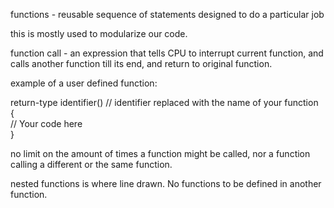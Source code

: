 functions - reusable sequence of statements designed to do a particular job

this is mostly used to modularize our code.

function call - an expression that tells CPU to interrupt current function, and calls another function till its end, and return to original function.

example of a user defined function:

return-type identifier() // identifier replaced with the name of your function  
{  
// Your code here  
}  

no limit on the amount of times a function might be called, nor a function calling a different or the same function.

nested functions is where line drawn. No functions to be defined in another function.